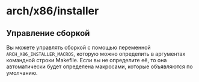 arch/x86/installer
==================

## Управление сборкой

Вы можете управлять сборкой с помощью переменной `ARCH_X86_INSTALLER_MACROS`, которую можно определить в аргументах
командной строки Makefile. Если вы не определите её, то она автоматически будет определена макросами, которые
объявляются по умолчанию.
